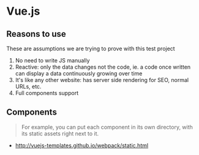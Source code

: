 # Vue.js

## Reasons to use

These are assumptions we are trying to prove with this test project

1. No need to write JS manually
2. Reactive: only the data changes not the code, ie. a code once written can display a data continuously growing over time
3. It's like any other website: has server side rendering for SEO, normal URLs, etc.
4. Full components support

## Components

> For example, you can put each component in its own directory, with its static assets right next to it.
- http://vuejs-templates.github.io/webpack/static.html
